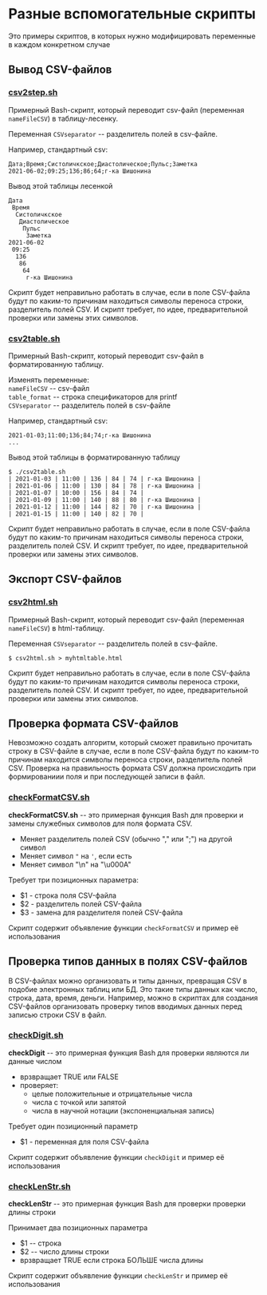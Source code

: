 # Разные вспомогательные скрипты

Это примеры скриптов, в которых нужно модифицировать переменные в каждом конкретном случае


## Вывод CSV-файлов

### [csv2step.sh](csv2step.sh)

Примерный Bash-скрипт, который переводит csv-файл (переменная `nameFileCSV`) в таблицу-лесенку. 

Переменная `CSVseparator` -- разделитель полей в csv-файле.

Например, стандартный csv:

```
Дата;Время;Систоличкское;Диастолическое;Пульс;Заметка
2021-06-02;09:25;136;86;64;г-ка Шишонина
```
Вывод этой таблицы лесенкой

```
Дата
 Время
  Систоличкское
   Диастолическое
    Пульс
     Заметка
2021-06-02
 09:25
  136
   86
    64
     г-ка Шишонина
```
Скрипт будет неправильно работать в случае, если в поле CSV-файла будут по каким-то причинам находиться символы переноса строки, разделитель полей CSV. И  скрипт требует, по идее, предварительной проверки или замены этих символов.


### [csv2table.sh](csv2table.sh)

Примерный Bash-скрипт, который переводит csv-файл в форматированную таблицу.

Изменять переменные:  
`nameFileCSV` -- csv-файл  
`table_format` -- строка спецификаторов для printf  
`CSVseparator` -- разделитель полей в csv-файле

Например, стандартный csv:

```
2021-01-03;11:00;136;84;74;г-ка Шишонина
...
```

Вывод этой таблицы в форматированную таблицу

```
$ ./csv2table.sh 
| 2021-01-03 | 11:00 | 136 | 84 | 74 | г-ка Шишонина |
| 2021-01-06 | 11:00 | 130 | 84 | 78 | г-ка Шишонина |
| 2021-01-07 | 10:00 | 156 | 84 | 74 |
| 2021-01-09 | 11:00 | 140 | 88 | 80 | г-ка Шишонина |
| 2021-01-12 | 11:00 | 144 | 82 | 70 | г-ка Шишонина |
| 2021-01-15 | 11:00 | 140 | 82 | 70 | 
```
Скрипт будет неправильно работать в случае, если в поле CSV-файла будут по каким-то причинам находиться символы переноса строки, разделитель полей CSV. И  скрипт требует, по идее, предварительной проверки или замены этих символов.


## Экспорт CSV-файлов

### [csv2html.sh](csv2html.sh)

Примерный Bash-скрипт, который переводит csv-файл (переменная `nameFileCSV`) в html-таблицу.

Переменная `CSVseparator` -- разделитель полей в csv-файле.

    $ csv2html.sh > myhtmltable.html
    
Скрипт будет неправильно работать в случае, если в поле CSV-файла будут по каким-то причинам находится символы переноса строки, разделитель полей CSV. И  скрипт требует, по идее, предварительной проверки или замены этих символов.


## Проверка формата CSV-файлов

Невозможно создать алгоритм, который сможет правильно прочитать строку в CSV-файле в случае, если в поле CSV-файла будут по каким-то причинам находится символы переноса строки, разделитель полей CSV. Проверка на правильность формата CSV должна происходить при формированиии поля и при последующей записи в файл.


### [checkFormatCSV.sh](checkFormatCSV.sh)

**checkFormatCSV.sh** -- это примерная функция Bash для проверки и замены служебных символов для поля формата CSV.
* Меняет разделитель полей CSV (обычно "," или ";") на другой символ
* Меняет символ `"` на `'`, если есть
* Меняет символ "\n" на "\u000A"

Требует три позиционных параметра:
* $1 - строка поля CSV-файла
* $2 - разделитель полей CSV-файла
* $3 - замена для разделителя полей CSV-файла

Скрипт содержит объявление функции `checkFormatCSV` и пример её использования


## Проверка типов данных в полях CSV-файлов

В CSV-файлах можно организовать и типы данных, превращая CSV  в подобие электронных таблиц или БД. Это такие типы данных как число, строка, дата, время, деньги.  Например, можно в скриптах для создания CSV-файлов организовать проверку типов вводимых данных перед записью строки CSV в файл.


### [checkDigit.sh](checkDigit.sh)

**checkDigit** -- это примерная функция Bash для проверки являются ли данные числом
* врзвращает TRUE или FALSE
* проверяет:
  * целые положительные и отрицательные числа
  * числа с точкой или запятой
  * числа в научной нотации (экспоненциальная запись) 

Требует один позиционный параметр
* $1 - переменная для поля CSV-файла

Скрипт содержит объявление функции `checkDigit` и пример её использования


### [checkLenStr.sh](checkLenStr.sh)

**checkLenStr** -- это примерная функция Bash для проверки проверки длины строки

Принимает два позиционных параметра
* $1 -- строка
* $2 -- число длины строки
* врзвращает TRUE если строка БОЛЬШЕ числа длины

Скрипт содержит объявление функции `checkLenStr` и пример её использования

